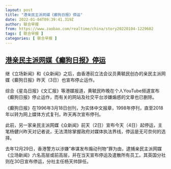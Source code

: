 ```yaml
---
layout: post
title: "港亲民主派网媒《癫狗日报》停运"
date: 2022-01-04T09:39:41.319Z
author: 联合早报
from: https://www.zaobao.com/realtime/china/story20220104-1229602
tags: [ 联合早报 ]
categories: [ 联合早报 ]
---
```

<!--1641313080000-->
[港亲民主派网媒《癫狗日报》停运](https://www.zaobao.com/realtime/china/story20220104-1229602)
------

<div>
<p>继《立场新闻》和《众新闻》之后，由香港前立法会议员黄毓民创办的亲民主派网媒《癫狗日报》昨天（3日）也宣布停止运作。</p><p>综合《星岛日报》《文汇报》等港媒报道，黄毓民昨晚在个人YouTube频道宣布《癫狗日报》停止运作，而有关的网站及社交平台涉嫌煽惑的文章也已删除。</p><p>《癫狗日报》在1996年3月18日创刊，为实体中文报章，1998年停刊，直至2018年以转为网上媒体方式复刊，昨天再次宣布停刊。</p><section id="imu"><div id="dfp-ad-imu1">        </div></section><p>此前，另一家亲民主派网媒《众新闻》前天（2日）宣布今天（4日）起停运，主笔杨健兴昨天对记者说，无法清除掌握政府对媒体执法界线，停运是无可奈何的选择。</p><p>去年12月29日，香港警方以涉嫌”串谋发布煽动刊物“罪为由，逮捕亲民主派网媒《立场新闻》六名高层或前高层，并在当天宣布停运及遣散所有员工。其英国分社则在30日宣布停运，分社主任杨天帅辞任。<br>&nbsp;</p>      <div class="cx_paywall_placeholder" id="sph_cdp_40"></div>
</div>
